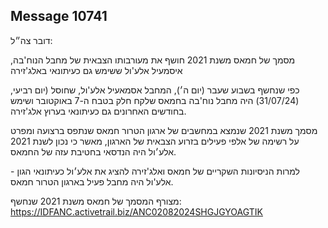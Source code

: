 ## Message 10741

דובר צה״ל:

מסמך של חמאס משנת 2021 חושף את מעורבותו הצבאית של מחבל הנוח'בה, איסמעיל אלע'ול ששימש גם כעיתונאי באלג'זירה

כפי שנחשף בשבוע שעבר (יום ה׳), המחבל אסמאעיל אלע'ול, שחוסל (יום רביעי, (31/07/24) היה מחבל נוח'בה בחמאס שלקח חלק בטבח ה-7 באוקטובר ושימש בחודשים האחרונים גם כעיתונאי בערוץ אלג'זירה. 

מסמך משנת 2021 שנמצא במחשבים של ארגון הטרור חמאס שנתפס ברצועה ומפרט על רשימה של אלפי פעילים בזרוע  הצבאית של הארגון, מאשר כי נכון לשנת 2021 אלע׳ול היה הנדסאי בחטיבת עזה של החמאס.

למרות הניסיונות השקריים של חמאס ואלג'זירה להציג את אלע׳ול כעיתונאי הגון - אלע'ול היה מחבל פעיל בארגון הטרור חמאס. 

מצורף המסמך של חמאס משנת 2021 שנחשף: https://IDFANC.activetrail.biz/ANC02082024SHGJGYOAGTIK

